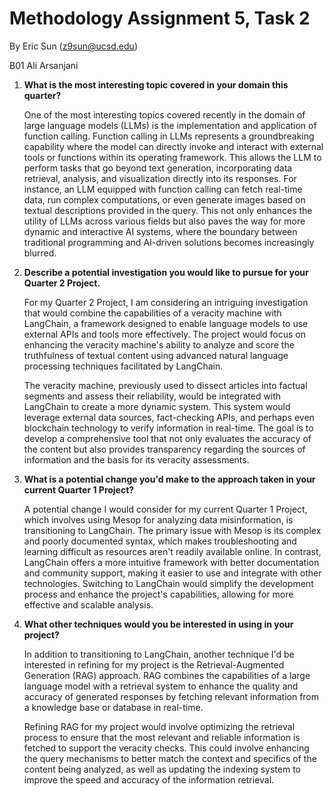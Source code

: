# Methodology Assignment 5, Task 2

By Eric Sun (z9sun@ucsd.edu)

B01 Ali Arsanjani

1. **What is the most interesting topic covered in your domain this quarter?**

    One of the most interesting topics covered recently in the domain of large language models (LLMs) is the implementation and application of function calling. Function calling in LLMs represents a groundbreaking capability where the model can directly invoke and interact with external tools or functions within its operating framework. This allows the LLM to perform tasks that go beyond text generation, incorporating data retrieval, analysis, and visualization directly into its responses. For instance, an LLM equipped with function calling can fetch real-time data, run complex computations, or even generate images based on textual descriptions provided in the query. This not only enhances the utility of LLMs across various fields but also paves the way for more dynamic and interactive AI systems, where the boundary between traditional programming and AI-driven solutions becomes increasingly blurred.

1. **Describe a potential investigation you would like to pursue for your Quarter 2 Project.**

    For my Quarter 2 Project, I am considering an intriguing investigation that would combine the capabilities of a veracity machine with LangChain, a framework designed to enable language models to use external APIs and tools more effectively. The project would focus on enhancing the veracity machine's ability to analyze and score the truthfulness of textual content using advanced natural language processing techniques facilitated by LangChain.

    The veracity machine, previously used to dissect articles into factual segments and assess their reliability, would be integrated with LangChain to create a more dynamic system. This system would leverage external data sources, fact-checking APIs, and perhaps even blockchain technology to verify information in real-time. The goal is to develop a comprehensive tool that not only evaluates the accuracy of the content but also provides transparency regarding the sources of information and the basis for its veracity assessments.

1. **What is a potential change you'd make to the approach taken in your current Quarter 1 Project?**

    A potential change I would consider for my current Quarter 1 Project, which involves using Mesop for analyzing data misinformation, is transitioning to LangChain. The primary issue with Mesop is its complex and poorly documented syntax, which makes troubleshooting and learning difficult as resources aren't readily available online. In contrast, LangChain offers a more intuitive framework with better documentation and community support, making it easier to use and integrate with other technologies. Switching to LangChain would simplify the development process and enhance the project's capabilities, allowing for more effective and scalable analysis.

1. **What other techniques would you be interested in using in your project?**

    In addition to transitioning to LangChain, another technique I'd be interested in refining for my project is the Retrieval-Augmented Generation (RAG) approach. RAG combines the capabilities of a large language model with a retrieval system to enhance the quality and accuracy of generated responses by fetching relevant information from a knowledge base or database in real-time.

    Refining RAG for my project would involve optimizing the retrieval process to ensure that the most relevant and reliable information is fetched to support the veracity checks. This could involve enhancing the query mechanisms to better match the context and specifics of the content being analyzed, as well as updating the indexing system to improve the speed and accuracy of the information retrieval.
